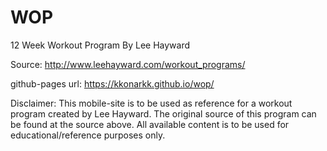 # WOP

12 Week Workout Program By Lee Hayward

Source: http://www.leehayward.com/workout_programs/

github-pages url: https://kkonarkk.github.io/wop/

Disclaimer: This mobile-site is to be used as reference for a workout program created by Lee Hayward. The original source of this program can be found at the source above. All available content is to be used for educational/reference purposes only.
